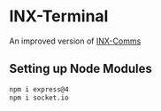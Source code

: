 # INX-Terminal
An improved version of [INX-Comms](https://github.com/Xeukxz/INX-Comms)

## Setting up Node Modules
```bash
npm i express@4
npm i socket.io
```